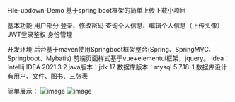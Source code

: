 File-updown-Demo
基于spring boot框架的简单上传下载小项目

基本功能
用户部分
登录、修改密码
查询个人信息、编辑个人信息（上传头像）
JWT登录鉴权
身份管理


开发环境
后台基于maven使用Springboot框架整合(Spring、SpringMVC、Springboot、Mybatis)
前端页面样式基于vue+elementui框架，jquery。
idea：Intellij IDEA 2021.3.2
java版本：jdk 17
数据库版本：mysql 5.7.18-1
数据库设计
有用户、文件、图书、三张表

简单展示：
![image](https://github.com/user-attachments/assets/aae18e55-96cd-4fbd-bb71-db64d9c173ee)
![image](https://github.com/user-attachments/assets/5142ad89-285d-4909-a54b-387e9b127b4b)



